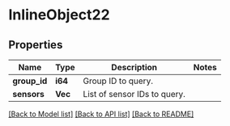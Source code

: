 # InlineObject22

## Properties
Name | Type | Description | Notes
------------ | ------------- | ------------- | -------------
**group_id** | **i64** | Group ID to query. | 
**sensors** | **Vec<i64>** | List of sensor IDs to query. | 

[[Back to Model list]](../README.md#documentation-for-models) [[Back to API list]](../README.md#documentation-for-api-endpoints) [[Back to README]](../README.md)


